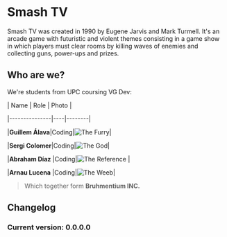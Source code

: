 # Smash TV

Smash TV was created in 1990 by Eugene Jarvis and Mark Turmell. It's an arcade game with futuristic and violent themes consisting in a game show in which players must clear rooms by killing waves of enemies and collecting guns, power-ups and prizes.

## Who are we?

We're students from UPC coursing VG Dev:

|       Name      | Role |   Photo  |

|---------------|----|--------|

|**Guillem Álava**|Coding|![The Furry]()|

|**Sergi Colomer**|Coding|![The God]()|

|**Abraham Díaz** |Coding|![The Reference]()  |

|**Arnau Lucena** |Coding|![The Weeb]()|

> Which together form **Bruhmentium INC.**

## Changelog
### Current version: 0.0.0.0
